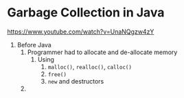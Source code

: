 # Garbage Collection in Java #
https://www.youtube.com/watch?v=UnaNQgzw4zY

1. Before Java
	1. Programmer had to allocate and de-allocate memory
		1. Using
			1. `malloc()`, `realloc()`, `calloc()`
			2. `free()`
			3. `new` and destructors
	2. 